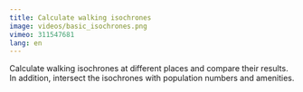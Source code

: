 ```yaml
---
title: Calculate walking isochrones
image: videos/basic_isochrones.png
vimeo: 311547681
lang: en
---
```


Calculate walking isochrones at different places and compare their results. In addition, intersect the isochrones with population numbers and amenities. 